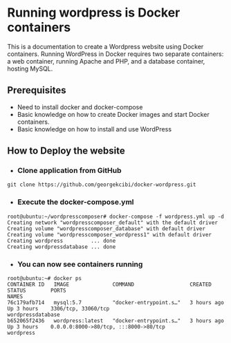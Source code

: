 # Running wordpress is Docker containers

This is a documentation to create a Wordpress website using Docker containers. Running WordPress in Docker requires two separate containers: a web container, running Apache and PHP, and a database container, hosting MySQL.

## Prerequisites

- Need to install docker and docker-compose
- Basic knowledge on how to create Docker images and start Docker containers.
- Basic knowledge on how to install and use WordPress


## How to Deploy the website

- ### Clone application from GitHub

```
git clone https://github.com/georgekcibi/docker-wordpress.git
```

- ### Execute the docker-compose.yml

```
root@ubuntu:~/wordpresscomposer# docker-compose -f wordpress.yml up -d
Creating network "wordpresscomposer_default" with the default driver
Creating volume "wordpresscomposer_database" with default driver
Creating volume "wordpresscomposer_wordpress1" with default driver
Creating wordpress         ... done
Creating wordpressdatabase ... done
```

- ### You can now see containers running

```
root@ubuntu:~# docker ps
CONTAINER ID   IMAGE              COMMAND                  CREATED        STATUS        PORTS                                                  NAMES
76c179afb714   mysql:5.7          "docker-entrypoint.s…"   3 hours ago    Up 3 hours    3306/tcp, 33060/tcp                                    wordpressdatabase
b652065f2436   wordpress:latest   "docker-entrypoint.s…"   3 hours ago    Up 3 hours    0.0.0.0:8000->80/tcp, :::8000->80/tcp                  wordpress
```

